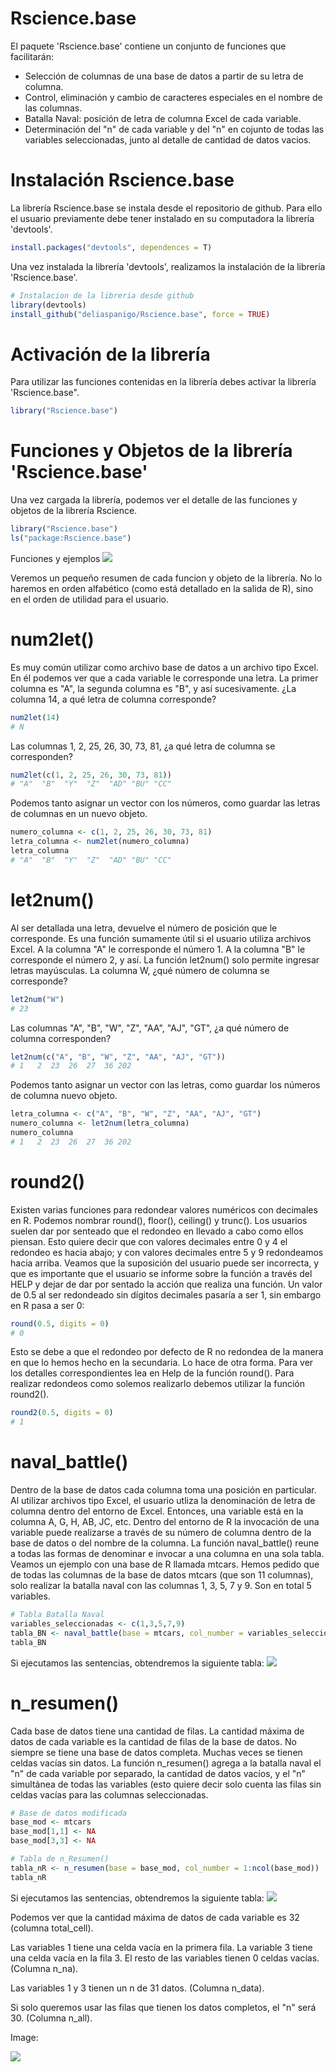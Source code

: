 # Rscience.base
El paquete 'Rscience.base' contiene un conjunto de funciones que facilitarán:
- Selección de columnas de una base de datos a partir de su letra de columna.
- Control, eliminación y cambio de caracteres especiales en el nombre de las columnas.
- Batalla Naval: posición de letra de columna Excel de cada variable.
- Determinación del "n" de cada variable y del "n" en cojunto de todas las variables seleccionadas, junto al detalle de cantidad de datos vacios.

# Instalación Rscience.base
La librería Rscience.base se instala desde el repositorio de github. Para ello el usuario previamente debe tener instalado en su computadora la librería 'devtools'.
```r
install.packages("devtools", dependences = T)
```
Una vez instalada la librería 'devtools', realizamos la instalación de la librería 'Rscience.base'.
```r
# Instalacion de la libreria desde github
library(devtools)
install_github("deliaspanigo/Rscience.base", force = TRUE)

```
# Activación de la librería
Para utilizar las funciones contenidas en la librería debes activar la librería 'Rscience.base".
```r
library("Rscience.base")
```

# Funciones y Objetos de la librería 'Rscience.base'
Una vez cargada la librería, podemos ver el detalle de las funciones y objetos de la librería Rscience.
```r
library("Rscience.base")
ls("package:Rscience.base")
```

Funciones y ejemplos
![](https://github.com/deliaspanigo/Rscience.base/blob/main/readme_files/img02.png)

Veremos un pequeño resumen de cada funcion y objeto de la librería. No lo haremos en orden alfabético (como está detallado en la salida de R), sino en el orden de utilidad para el usuario.

# num2let()
Es muy común utilizar como archivo base de datos a un archivo tipo Excel. En él podemos ver que a cada variable le corresponde una letra.
La primer columna es "A", la segunda columna es "B", y así sucesivamente. ¿La columna 14, a qué letra de columna corresponde?
```r
num2let(14)
# N
```
Las columnas 1, 2, 25, 26, 30, 73, 81, ¿a qué letra de columna se corresponden?
```r
num2let(c(1, 2, 25, 26, 30, 73, 81))
# "A"  "B"  "Y"  "Z"  "AD" "BU" "CC"
```

Podemos tanto asignar un vector con los números, como guardar las letras de columnas en un nuevo objeto.
```r
numero_columna <- c(1, 2, 25, 26, 30, 73, 81)
letra_columna <- num2let(numero_columna)
letra_columna
# "A"  "B"  "Y"  "Z"  "AD" "BU" "CC"
```

# let2num()
Al ser detallada una letra, devuelve el número de posición que le corresponde. Es una función sumamente útil si el usuario utiliza archivos Excel.
A la columna "A" le corresponde el número 1. A la columna "B" le corresponde el número 2, y así. La función let2num() solo permite ingresar letras mayúsculas.
La columna W, ¿qué número de columna se corresponde?
```r
let2num("W")
# 23
```
Las columnas "A", "B", "W", "Z", "AA", "AJ", "GT", ¿a qué número de columna corresponden?
```r
let2num(c("A", "B", "W", "Z", "AA", "AJ", "GT"))
# 1   2  23  26  27  36 202
```

Podemos tanto asignar un vector con las letras, como guardar los números de columna nuevo objeto.
```r
letra_columna <- c("A", "B", "W", "Z", "AA", "AJ", "GT")
numero_columna <- let2num(letra_columna)
numero_columna
# 1   2  23  26  27  36 202
```

# round2()
Existen varias funciones para redondear valores numéricos con decimales en R. Podemos nombrar round(), floor(), ceiling() y trunc().
Los usuarios suelen dar por senteado que el redondeo en llevado a cabo como ellos piensan. Esto quiere decir que con valores decimales entre 0 y 4 el redondeo es hacia abajo; y con valores decimales entre 5 y 9 redondeamos hacia arriba. Veamos que la suposición del usuario puede ser incorrecta, y que es importante que el usuario se informe sobre la función a través del HELP y dejar de dar por sentado la acción que realiza una función. Un valor de 0.5 al ser redondeado sin dígitos decimales pasaría a ser 1, sin embargo en R pasa a ser 0:
```r
round(0.5, digits = 0)
# 0
```
Esto se debe a que el redondeo por defecto de R no redondea de la manera en que lo hemos hecho en la secundaria. Lo hace de otra forma. Para ver los detalles correspondientes lea en Help de la función round(). Para realizar redondeos como solemos realizarlo debemos utilizar la función round2().
```r
round2(0.5, digits = 0)
# 1
```

# naval_battle()
Dentro de la base de datos cada columna toma una posición en particular. Al utilizar archivos tipo Excel, el usuario utliza la denominación de letra de columna dentro del entorno de Excel. Entonces, una variable está en la columna A, G, H, AB, JC, etc. Dentro del entorno de R la invocación de una variable puede realizarse a través de su número de columna dentro de la base de datos o del nombre de la columna. La función naval_battle() reune a todas las formas de denominar e invocar a una columna en una sola tabla.
Veamos un ejemplo con una base de R llamada mtcars.
Hemos pedido que de todas las columnas de la base de datos mtcars (que son 11 columnas), solo realizar la batalla naval con las columnas 1, 3, 5, 7 y 9.
Son en total 5 variables.

```r
# Tabla Batalla Naval
variables_seleccionadas <- c(1,3,5,7,9)
tabla_BN <- naval_battle(base = mtcars, col_number = variables_seleccionadas)
tabla_BN
```
Si ejecutamos las sentencias, obtendremos la siguiente tabla:
![](https://github.com/deliaspanigo/Rscience.base/blob/main/readme_files/img03.png)

# n_resumen()
Cada base de datos tiene una cantidad de filas. La cantidad máxima de datos de cada variable es la cantidad de filas de la base de datos. No siempre se tiene una base de datos completa. Muchas veces se tienen celdas vacías sin datos. La función n_resumen() agrega a la batalla naval el "n" de cada variable por separado, la cantidad de datos vacíos, y el "n" simultánea de todas las variables (esto quiere decir solo cuenta las filas sin celdas vacías para las columnas seleccionadas.

```r
# Base de datos modificada
base_mod <- mtcars
base_mod[1,1] <- NA
base_mod[3,3] <- NA

# Tabla de n_Resumen()
tabla_nR <- n_resumen(base = base_mod, col_number = 1:ncol(base_mod))
tabla_nR
```
Si ejecutamos las sentencias, obtendremos la siguiente tabla:
![](https://github.com/deliaspanigo/Rscience.base/blob/main/readme_files/img04.png)

Podemos ver que la cantidad máxima de datos de cada variable es 32 (columna total_cell).

Las variables 1 tiene una celda vacía en la primera fila. La variable 3 tiene una celda vacía en la fila 3. El resto de las variables tienen 0 celdas vacías.
(Columna n_na).

Las variables 1 y 3 tienen un n de 31 datos. (Columna n_data).

Si solo queremos usar las filas que tienen los datos completos, el "n" será 30. (Columna n_all).


Image:

![](https://raw.githubusercontent.com/deliaspanigo/Rscience.base/main/readme_files/Ejemplo001.png)
